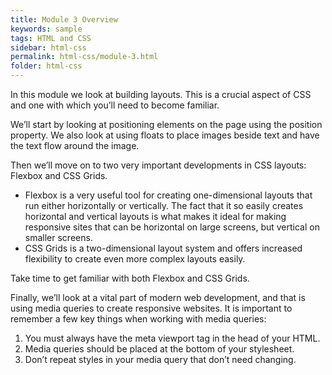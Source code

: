 ```yaml
---
title: Module 3 Overview
keywords: sample
tags: HTML and CSS
sidebar: html-css
permalink: html-css/module-3.html
folder: html-css
---
```


In this module we look at building layouts. This is a crucial aspect of CSS and one with which you’ll need to become familiar.

We’ll start by looking at positioning elements on the page using the position property. We also look at using floats to place images beside text and have the text flow around the image.

Then we’ll move on to two very important developments in CSS layouts: Flexbox and CSS Grids.

- Flexbox is a very useful tool for creating one-dimensional layouts that run either horizontally or vertically. The fact that it so easily creates horizontal and vertical layouts is what makes it ideal for making responsive sites that can be horizontal on large screens, but vertical on smaller screens.
- CSS Grids is a two-dimensional layout system and offers increased flexibility to create even more complex layouts easily.

Take time to get familiar with both Flexbox and CSS Grids.

Finally, we’ll look at a vital part of modern web development, and that is using media queries to create responsive websites. It is important to remember a few key things when working with media queries:

1. You must always have the meta viewport tag in the head of your HTML.
2. Media queries should be placed at the bottom of your stylesheet.
3. Don’t repeat styles in your media query that don’t need changing.
